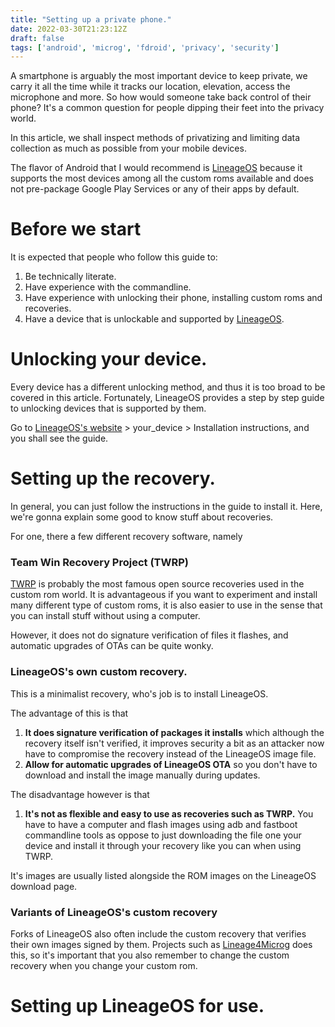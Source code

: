 ```yaml
---
title: "Setting up a private phone."
date: 2022-03-30T21:23:12Z
draft: false
tags: ['android', 'microg', 'fdroid', 'privacy', 'security']
---
```


A smartphone is arguably the most important device to keep private, we carry it all the time while it tracks our location, elevation, access the microphone and more. So how would someone take back control of their phone? It's a common question for people dipping their feet into the privacy world. 

In this article, we shall inspect methods of privatizing and limiting data collection as much as possible from your mobile devices.

The flavor of Android that I would recommend is [LineageOS](https://download.lineageos.org/) because it supports the most devices among all the custom roms available and does not pre-package Google Play Services or any of their apps by default.

# Before we start
It is expected that people who follow this guide to:

1. Be technically literate.
2. Have experience with the commandline.
3. Have experience with unlocking their phone, installing custom roms and recoveries.
4. Have a device that is unlockable and supported by [LineageOS](https://download.lineageos.org/).

# Unlocking your device.
Every device has a different unlocking method, and thus it is too broad to be covered in this article. Fortunately, LineageOS provides a step by step guide to unlocking devices that is supported by them.

Go to [LineageOS's website](https://download.lineageos.org/) > your_device > Installation instructions, and you shall see the guide.

# Setting up the recovery.
In general, you can just follow the instructions in the guide to install it. Here, we're gonna explain some good to know stuff about recoveries.

For one, there a few different recovery software, namely

### Team Win Recovery Project (TWRP)
[TWRP](https://twrp.me) is probably the most famous open source recoveries used in the custom rom world. It is advantageous if you want to experiment and install many different type of custom roms, it is also easier to use in the sense that you can install stuff without using a computer. 

However, it does not do signature verification of files it flashes, and automatic upgrades of OTAs can be quite wonky.

### LineageOS's own custom recovery. 
This is a minimalist recovery, who's job is to install LineageOS. 

The advantage of this is that 

1. **It does signature verification of packages it installs** which although the recovery itself isn't verified, it improves security a bit as an attacker now have to compromise the recovery instead of the LineageOS image file.
2. **Allow for automatic upgrades of LineageOS OTA** so you don't have to download and install the image manually during updates.

The disadvantage however is that

1. **It's not as flexible and easy to use as recoveries such as TWRP.** You have to have a computer and flash images using adb and fastboot commandline tools as oppose to just downloading the file one your device and install it through your recovery like you can when using TWRP.

It's images are usually listed alongside the ROM images on the LineageOS download page.

### Variants of LineageOS's custom recovery
Forks of LineageOS also often include the custom recovery that verifies their own images signed by them. Projects such as [Lineage4Microg](https://lineage.microg.org/) does this, so it's important that you also remember to change the custom recovery when you change your custom rom.

# Setting up LineageOS for use.
